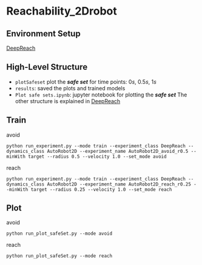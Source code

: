# Reachability_2Drobot
## Environment Setup
[DeepReach](https://github.com/smlbansal/deepreach/tree/public_release)


## High-Level Structure
* `plotSafeset` plot the _**safe set**_ for time points: 0*s*, 0.5*s*, 1*s*
* `results`: saved the plots and trained models
* `Plot safe sets.ipynb`: jupyter notebook for plotting the _**safe set**_
The other structure is explained in [DeepReach](https://github.com/smlbansal/deepreach/tree/public_release)

## Train
avoid

    python run_experiment.py --mode train --experiment_class DeepReach --dynamics_class AutoRobot2D --experiment_name AutoRobot2D_avoid_r0.5 --minWith target --radius 0.5 --velocity 1.0 --set_mode avoid
    
reach

    python run_experiment.py --mode train --experiment_class DeepReach --dynamics_class AutoRobot2D --experiment_name AutoRobot2D_reach_r0.25 --minWith target --radius 0.25 --velocity 1.0 --set_mode reach
    
## Plot
avoid

    python run_plot_safeSet.py --mode avoid
    
reach

    python run_plot_safeSet.py --mode reach
